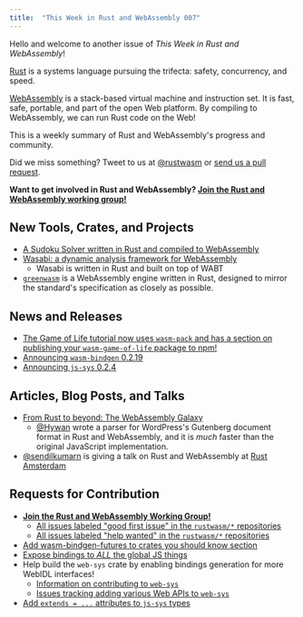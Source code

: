 ```yaml
---
title:  "This Week in Rust and WebAssembly 007"
---
```


Hello and welcome to another issue of *This Week in Rust and WebAssembly*!

[Rust](https://rust-lang.org) is a systems language pursuing the trifecta: safety, concurrency, and speed.

[WebAssembly](http://webassembly.org) is a stack-based virtual machine and instruction set. It is fast, safe, portable, and part of the open Web platform. By compiling to WebAssembly, we can run Rust code on the Web!

This is a weekly summary of Rust and WebAssembly's progress and community.

Did we miss something? Tweet to us at [@rustwasm](https://twitter.com/rustwasm) or [send us a pull request](https://github.com/rustwasm/rustwasm.github.io).

**Want to get involved in Rust and WebAssembly? [Join the Rust and WebAssembly working group!][get-involved]**

## New Tools, Crates, and Projects

* [A Sudoku Solver written in Rust and compiled to WebAssembly](https://emerentius.github.io/sudoku_web/)
* [Wasabi: a dynamic analysis framework for WebAssembly](http://wasabi.software-lab.org/)
  * Wasabi is written in Rust and built on top of WABT
* [`greenwasm`](https://github.com/Kimundi/greenwasm) is a WebAssembly engine written in Rust, designed to mirror the standard's specification as closely as possible.

## News and Releases

* [The Game of Life tutorial now uses `wasm-pack` and has a section on publishing your `wasm-game-of-life` package to npm!](https://github.com/rustwasm/book#78)
* [Announcing `wasm-bindgen` 0.2.19](https://github.com/rustwasm/wasm-bindgen/blob/master/CHANGELOG.md#0219-and-0218)
* [Announcing `js-sys` 0.2.4](https://github.com/rustwasm/wasm-bindgen/blob/master/crates/js-sys/CHANGELOG.md#024)

## Articles, Blog Posts, and Talks

* [From Rust to beyond: The WebAssembly Galaxy](https://mnt.io/2018/08/22/from-rust-to-beyond-the-webassembly-galaxy/)
  * [@Hywan](https://github.com/Hywan) wrote a parser for WordPress's Gutenberg
    document format in Rust and WebAssembly, and it is *much* faster than the
    original JavaScript implementation.
* [@sendilkumarn](https://github.com/sendilkumarn) is giving a talk on Rust and WebAssembly at [Rust Amsterdam](https://www.meetup.com/Rust-Amsterdam/events/253425558/)

## Requests for Contribution

* [**Join the Rust and WebAssembly Working Group!**][get-involved]
  * [All issues labeled "good first issue" in the `rustwasm/*` repositories](https://github.com/issues?q=is%3Aopen+is%3Aissue+user%3Arustwasm+archived%3Afalse+label%3A%22good+first+issue%22)
  * [All issues labeled "help wanted" in the `rustwasm/*` repositories](https://github.com/issues?q=is%3Aopen+is%3Aissue+user%3Arustwasm+archived%3Afalse+label%3A%22help+wanted%22)
* [Add wasm-bindgen-futures to crates you should know section](https://github.com/rustwasm/book/issues/81)
* [Expose bindings to *ALL* the global JS things](https://github.com/rustwasm/wasm-bindgen/issues/275)
* Help build the `web-sys` crate by enabling bindings generation for more WebIDL interfaces!
  * [Information on contributing to `web-sys`](https://rustwasm.github.io/wasm-bindgen/web-sys.html)
  * [Issues tracking adding various Web APIs to `web-sys`](https://github.com/rustwasm/wasm-bindgen/issues?q=is%3Aissue+is%3Aopen+label%3Aweb-sys)
* [Add `extends = ...` attributes to `js-sys` types](https://github.com/rustwasm/wasm-bindgen/issues/670)

[get-involved]: https://github.com/rustwasm/team/blob/master/README.md#get-involved
